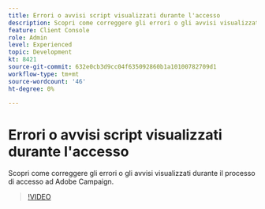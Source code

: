 ```yaml
---
title: Errori o avvisi script visualizzati durante l'accesso
description: Scopri come correggere gli errori o gli avvisi visualizzati durante il processo di accesso ad Adobe Campaign.
feature: Client Console
role: Admin
level: Experienced
topic: Development
kt: 8421
source-git-commit: 632e0cb3d9cc04f635092860b1a10100782709d1
workflow-type: tm+mt
source-wordcount: '46'
ht-degree: 0%

---
```



# Errori o avvisi script visualizzati durante l&#39;accesso

Scopri come correggere gli errori o gli avvisi visualizzati durante il processo di accesso ad Adobe Campaign.

>[!VIDEO](https://video.tv.adobe.com/v/335975?quality=12)
